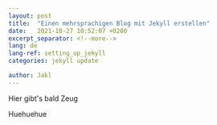 ```yaml
---
layout: post
title:  "Einen mehrsprachigen Blog mit Jekyll erstellen"
date:   2021-10-27 10:52:07 +0200
excerpt_separator: <!--more-->
lang: de
lang-ref: setting_up_jekyll
categories: jekyll update

author: Jakl
---
```

Hier gibt's bald Zeug  
<!--more-->
Huehuehue
